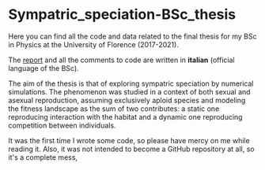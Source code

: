 # Sympatric_speciation-BSc_thesis


Here you can find all the code and data related to the final thesis for my BSc in Physics at the University of Florence (2017-2021).

The [report][link1] and all the comments to code are written in **italian** (official language of the BSc).

The aim of the thesis is that of exploring sympatric speciation by numerical simulations. The phenomenon was studied in a context of
both sexual and asexual reproduction, assuming exclusively aploid species and modeling the fitness landscape as the sum of two contributes:
a static one reproducing interaction with the habitat and a dynamic one reproducing competition between individuals.

It was the first time I wrote some code, so please have mercy on me while reading it. Also, it was not intended to become a GitHub repository at all, so it's a complete mess,


[link1]: https://github.com/TommasoTarchi/BSc_thesis-Sympatric_speciation/blob/main/Thesis.pdf
